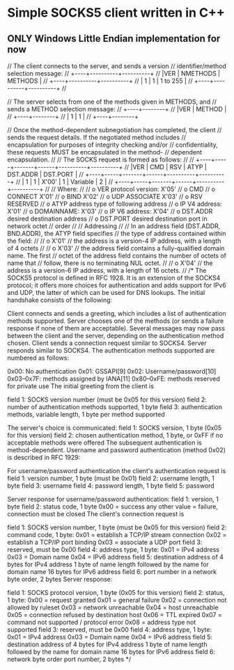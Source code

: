 # Simple SOCKS5 client written in C++

## ONLY Windows Little Endian implementation for now



// The client connects to the server, and sends a version
// identifier/method selection message:
// +----+----------+----------+
// |VER | NMETHODS | METHODS  |
// +----+----------+----------+
// | 1  |    1     | 1 to 255 |
// +----+----------+----------+
//

// The server selects from one of the methods given in METHODS, and
// sends a METHOD selection message:
// +----+--------+
// |VER | METHOD |
// +----+--------+
// | 1  |   1    |
// +----+--------+

// Once the method-dependent subnegotiation has completed, the client
// sends the request details.  If the negotiated method includes
// encapsulation for purposes of integrity checking and/or
// confidentiality, these requests MUST be encapsulated in the method-
// dependent encapsulation.
//
// The SOCKS request is formed as follows:
//
//      +----+-----+-------+------+----------+----------+
//      |VER | CMD |  RSV  | ATYP | DST.ADDR | DST.PORT |
//      +----+-----+-------+------+----------+----------+
//      | 1  |  1  | X'00' |  1   | Variable |    2     |
//      +----+-----+-------+------+----------+----------+
//
//   Where:
//
//    o  VER    protocol version: X'05'
//    o  CMD
//       o  CONNECT X'01'
//       o  BIND X'02'
//       o  UDP ASSOCIATE X'03'
//    o  RSV    RESERVED
//    o  ATYP   address type of following address
//       o  IP V4 address: X'01'
//       o  DOMAINNAME: X'03'
//       o  IP V6 address: X'04'
//    o  DST.ADDR       desired destination address
//    o  DST.PORT desired destination port in network octet
//       order
//
//  Addressing
//
//  In an address field (DST.ADDR, BND.ADDR), the ATYP field specifies
//  the type of address contained within the field:
//
//         o  X'01'
//  the address is a version-4 IP address, with a length of 4 octets
//
//         o  X'03'
//  the address field contains a fully-qualified domain name.  The first
//  octet of the address field contains the number of octets of name that
//  follow, there is no terminating NUL octet.
//
//         o  X'04'
//  the address is a version-6 IP address, with a length of 16 octets.
//
/*
The SOCKS5 protocol is defined in RFC 1928. It is an extension of the SOCKS4 protocol;
it offers more choices for authentication and adds support for IPv6 and UDP, the latter
of which can be used for DNS lookups. The initial handshake consists of the following:

Client connects and sends a greeting, which includes a list of authentication methods supported.
Server chooses one of the methods (or sends a failure response if none of them are acceptable).
Several messages may now pass between the client and the server, depending on the authentication method chosen.
Client sends a connection request similar to SOCKS4.
Server responds similar to SOCKS4.
The authentication methods supported are numbered as follows:

0x00: No authentication
0x01: GSSAPI[9]
0x02: Username/password[10]
0x03–0x7F: methods assigned by IANA[11]
0x80–0xFE: methods reserved for private use
The initial greeting from the client is

field 1: SOCKS version number (must be 0x05 for this version)
field 2: number of authentication methods supported, 1 byte
field 3: authentication methods, variable length, 1 byte per method supported

The server's choice is communicated:
field 1: SOCKS version, 1 byte (0x05 for this version)
field 2: chosen authentication method, 1 byte, or 0xFF if no acceptable methods were offered
The subsequent authentication is method-dependent. Username and password authentication (method 0x02) is described in RFC 1929:

For username/password authentication the client's authentication request is
field 1: version number, 1 byte (must be 0x01)
field 2: username length, 1 byte
field 3: username
field 4: password length, 1 byte
field 5: password

Server response for username/password authentication:
field 1: version, 1 byte
field 2: status code, 1 byte
0x00 = success
any other value = failure, connection must be closed
The client's connection request is

field 1: SOCKS version number, 1 byte (must be 0x05 for this version)
field 2: command code, 1 byte:
0x01 = establish a TCP/IP stream connection
0x02 = establish a TCP/IP port binding
0x03 = associate a UDP port
field 3: reserved, must be 0x00
field 4: address type, 1 byte:
0x01 = IPv4 address
0x03 = Domain name
0x04 = IPv6 address
field 5: destination address of
4 bytes for IPv4 address
1 byte of name length followed by the name for domain name
16 bytes for IPv6 address
field 6: port number in a network byte order, 2 bytes
Server response:

field 1: SOCKS protocol version, 1 byte (0x05 for this version)
field 2: status, 1 byte:
0x00 = request granted
0x01 = general failure
0x02 = connection not allowed by ruleset
0x03 = network unreachable
0x04 = host unreachable
0x05 = connection refused by destination host
0x06 = TTL expired
0x07 = command not supported / protocol error
0x08 = address type not supported
field 3: reserved, must be 0x00
field 4: address type, 1 byte:
0x01 = IPv4 address
0x03 = Domain name
0x04 = IPv6 address
field 5: destination address of
4 bytes for IPv4 address
1 byte of name length followed by the name for domain name
16 bytes for IPv6 address
field 6: network byte order port number, 2 bytes
*/


